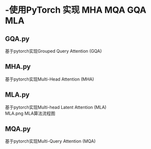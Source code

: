 # -使用PyTorch 实现 MHA MQA GQA MLA 
## GQA.py
基于pytorch实现Grouped Query Attention (GQA)
## MHA.py
基于pytorch实现Multi-Head Attention (MHA)
## MLA.py
基于pytorch实现Multi-head Latent Attention (MLA)  
MLA.png MLA算法流程图
## MQA.py
基于pytorch实现Multi-Query Attention (MQA)  
